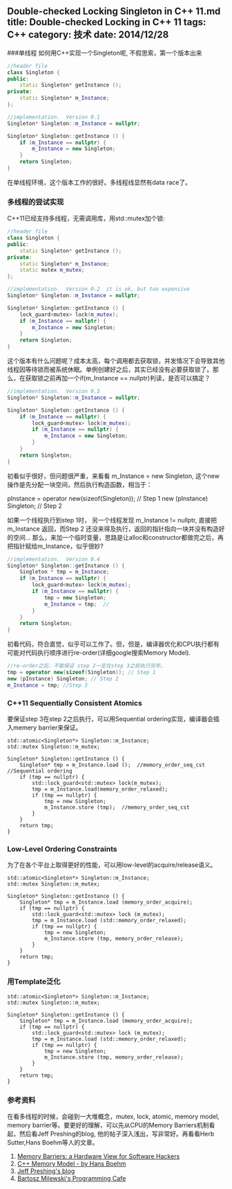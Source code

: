 Double-checked Locking Singleton in C++ 11.md
title: Double-checked Locking in C++ 11
tags: C++ 
category: 技术
date: 2014/12/28
---
###单线程
如何用C++实现一个Singleton呢, 不假思索，第一个版本出来
```cpp
//header file
class Singleton {
public:
	static Singleton* getInstance ();
private:
	static Singleton* m_Instance;
};

//implementation.  Version 0.1
Singleton* Singleton::m_Instance = nullptr;

Singleton* Singleton::getInstance () {
	if (m_Instance == nullptr) {
		m_Instance = new Singleton;
	}
	return Singleton;
}

```
在单线程环境，这个版本工作的很好。多线程线显然有data race了。

### 多线程的尝试实现
C++11已经支持多线程，无需调用库，用std::mutex加个锁:

```cpp
//header file
class Singleton {
public:
	static Singleton* getInstance ();
private:
	static Singleton* m_Instance;
	static mutex m_mutex;
};

//implementation.  Version 0.2  it is ok, but too expensive
Singleton* Singleton::m_Instance = nullptr;

Singleton* Singleton::getInstance () {
	lock_guard<mutex> lock(m_mutex);
	if (m_Instance == nullptr) {
		m_Instance = new Singleton;
	}
	return Singleton;
}

```
这个版本有什么问题呢？成本太高，每个调用都去获取锁，并发情况下会导致其他线程因等待锁而被系统休眠。单例创建好之后，其实已经没有必要获取锁了。那么，在获取锁之前再加一个if(m_Instance == nullptr)判读，是否可以搞定？
```cpp
//implementation.  Version 0.3
Singleton* Singleton::m_Instance = nullptr;

Singleton* Singleton::getInstance () {
	if (m_Instance == nullptr) {
		lock_guard<mutex> lock(m_mutex);
		if (m_Instance == nullptr) {
			m_Instance = new Singleton;
		}
	}
	return Singleton;
}
```
初看似乎很好，但问题很严重，来看看 m_Instance = new Singleton, 这个new操作是先分配一块空间，然后执行构造函数，相当于：

pInstance = operator new(sizeof(Singleton)); // Step 1
new (pInstance) Singleton; // Step 2

如果一个线程执行到step 1时， 另一个线程发现 m_Instance != nullptr, 直接把 m_Instance 返回，而Step 2 还没来得及执行，返回的指针指向一块并没有构造好的空间...
那么，来加一个临时变量，思路是让alloc和constructor都做完之后，再把指针赋给m_Instance，似乎很妙?
```cpp
//implementation.  Version 0.4
Singleton* Singleton::getInstance () {
	Singleton * tmp = m_Instance;
	if (m_Instance == nullptr) {
		lock_guard<mutex> lock(m_mutex);
		if (m_Instance == nullptr) {
			tmp = new Singleton;  
			m_Instance = tmp;  // 
		}
	}
	return Singleton;
}
```
初看代码，符合直觉，似乎可以工作了。但，但是，编译器优化和CPU执行都有可能对代码执行顺序进行re-order(详细google搜索Memory Model). 
```cpp
//re-order之后，不能保证 step 2一定在step 3之前执行完毕。
tmp = operator new(sizeof(Singleton)); // Step 1
new (pInstance) Singleton; // Step 2
m_Instance = tmp; //Step 3
```

### C++11 Sequentially Consistent Atomics

要保证step 3在step 2之后执行，可以用Sequential ordering实现，编译器会插入memery barrier来保证。

```
std::atomic<Singleton*> Singleton::m_Instance;
std::mutex Singleton::m_mutex;

Singleton* Singleton::getInstance () {
    Singleton* tmp = m_Instance.load ();  //memory_order_seq_cst //Sequential ordering
    if (tmp == nullptr) {
        std::lock_guard<std::mutex> lock(m_mutex);
        tmp = m_Instance.load(memory_order_relaxed);
        if (tmp == nullptr) {
            tmp = new Singleton;
            m_Instance.store (tmp);  //memory_order_seq_cst
        }
    }
    return tmp;
}
```

### Low-Level Ordering Constraints
为了在各个平台上取得更好的性能，可以用low-level的acquire/release语义。

```
std::atomic<Singleton*> Singleton::m_Instance;
std::mutex Singleton::m_mutex;

Singleton* Singleton::getInstance () {
    Singleton* tmp = m_Instance.load (memory_order_acquire);
    if (tmp == nullptr) {
        std::lock_guard<std::mutex> lock (m_mutex);
        tmp = m_Instance.load (std::memory_order_relaxed);
        if (tmp == nullptr) {
            tmp = new Singleton;
            m_Instance.store (tmp, memory_order_release);
        }
    }
    return tmp;
}
```

### 用Template泛化


```
std::atomic<Singleton*> Singleton::m_Instance;
std::mutex Singleton::m_mutex;

Singleton* Singleton::getInstance () {
    Singleton* tmp = m_Instance.load (memory_order_acquire);
    if (tmp == nullptr) {
        std::lock_guard<std::mutex> lock (m_mutex);
        tmp = m_Instance.load (std::memory_order_relaxed);
        if (tmp == nullptr) {
            tmp = new Singleton;
            m_Instance.store (tmp, memory_order_release);
        }
    }
    return tmp;
}
```

### 参考资料
在看多线程的时候，会碰到一大堆概念，mutex, lock, atomic, memory model, memory barrier等。要更好的理解，可以先从CPU的Memory Barriers机制看起，然后看Jeff Preshing的blog, 他的帖子深入浅出，写非常好。再看看Herb Sutter,Hans Boehm等人的文章。
1. [Memory Barriers: a Hardware View for Software Hackers](http://irl.cs.ucla.edu/~yingdi/web/paperreading/whymb.2010.06.07c.pdf)
2. [C++ Memory Model - by Hans Boehm](http://rsim.cs.illinois.edu/Pubs/08PLDI.pdf)
3. [Jeff Preshing's blog](http://preshing.com/20130922/acquire-and-release-fences/)
4. [Bartosz Milewski's Programming Cafe](http://bartoszmilewski.com/)